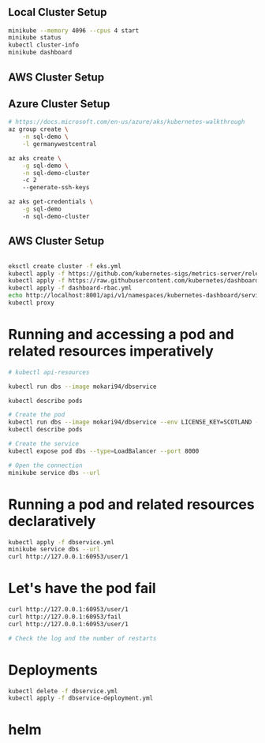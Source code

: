 # 

## Local Cluster Setup
```sh
minikube --memory 4096 --cpus 4 start
minikube status
kubectl cluster-info
minikube dashboard
```

## AWS Cluster Setup

## Azure Cluster Setup

```sh
# https://docs.microsoft.com/en-us/azure/aks/kubernetes-walkthrough
az group create \
    -n sql-demo \
    -l germanywestcentral

az aks create \
    -g sql-demo \
    -n sql-demo-cluster
    -c 2
    --generate-ssh-keys

az aks get-credentials \
    -g sql-demo
    -n sql-demo-cluster
```

## AWS Cluster Setup

```sh

eksctl create cluster -f eks.yml 
kubectl apply -f https://github.com/kubernetes-sigs/metrics-server/releases/download/v0.3.6/components.yaml
kubectl apply -f https://raw.githubusercontent.com/kubernetes/dashboard/v2.0.0-beta8/aio/deploy/recommended.yaml
kubectl apply -f dashboard-rbac.yml
echo http://localhost:8001/api/v1/namespaces/kubernetes-dashboard/services/https:kubernetes-dashboard:/proxy/#!/login
kubectl proxy
```


# Running and accessing a pod and related resources imperatively
```sh
# kubectl api-resources

kubectl run dbs --image mokari94/dbservice

kubectl describe pods

# Create the pod
kubectl run dbs --image mokari94/dbservice --env LICENSE_KEY=SCOTLAND --port 8000
kubectl describe pods

# Create the service
kubectl expose pod dbs --type=LoadBalancer --port 8000

# Open the connection
minikube service dbs --url
```

# Running a pod and related resources declaratively
```sh
kubectl apply -f dbservice.yml
minikube service dbs --url
curl http://127.0.0.1:60953/user/1
```

# Let's have the pod fail 
```sh
curl http://127.0.0.1:60953/user/1
curl http://127.0.0.1:60953/fail
curl http://127.0.0.1:60953/user/1

# Check the log and the number of restarts
```

# Deployments
```sh
kubectl delete -f dbservice.yml
kubectl apply -f dbservice-deployment.yml
```

# helm 

